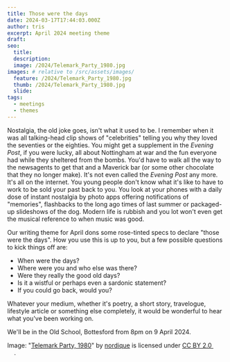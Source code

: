 ```yaml
---
title: Those were the days
date: 2024-03-17T17:44:03.000Z
author: tris
excerpt: April 2024 meeting theme
draft: 
seo:
  title:
  description:
  image: /2024/Telemark_Party_1980.jpg
images: # relative to /src/assets/images/
  feature: /2024/Telemark_Party_1980.jpg
  thumb: /2024/Telemark_Party_1980.jpg
  slide:
tags:
  - meetings
  - themes
---
```


Nostalgia, the old joke goes, isn't what it used to be. I remember when it was all talking-head clip shows of "celebrities" telling you why they loved the seventies or the eighties. 
You might get a supplement in the _Evening Post_, if you were lucky, all about Nottingham at war and the fun everyone had while they sheltered from the bombs. You'd have to walk all the way to the newsagents to get that and a Maverick bar (or some other chocolate that they no longer make). It's not even called the _Evening Post_ any more. It's all on the internet.
You young people don't know what it's like to have to work to be sold your past back to you. You look at your phones with a daily dose of instant nostalgia by photo apps offering  notifications of "memories", flashbacks to the long ago times of last summer or packaged-up slideshows of the dog. 
Modern life is rubbish and you lot won't even get the musical reference to when music was good. 

Our writing theme for April dons some rose-tinted specs to declare "those were the days". How you use this is up to you, but a few possible questions to kick things off are:

- When were the days? 
- Where were you and who else was there?
- Were they really the good old days?
- Is it a wistful or perhaps even a sardonic statement?
- If you could go back, would you?

Whatever your medium, whether it's poetry, a short story, travelogue, lifestyle article or something else completely, it would be wonderful to hear what you've been working on.

We'll be in the Old School, Bottesford from 8pm on 9 April 2024. 

<p class="attribution">Image: "<a target="_blank" rel="noopener noreferrer" href="https://www.flickr.com/photos/28435100@N00/268066713">Telemark Party, 1980</a>" by <a target="_blank" rel="noopener noreferrer" href="https://www.flickr.com/photos/28435100@N00">nordique</a> is licensed under <a target="_blank" rel="noopener noreferrer" href="https://creativecommons.org/licenses/by/2.0/?ref=openverse">CC BY 2.0 <img src="https://mirrors.creativecommons.org/presskit/icons/cc.svg" style="height: 1em; margin-right: 0.125em; display: inline;"></img><img src="https://mirrors.creativecommons.org/presskit/icons/by.svg" style="height: 1em; margin-right: 0.125em; display: inline;"></img></a>. </p>
